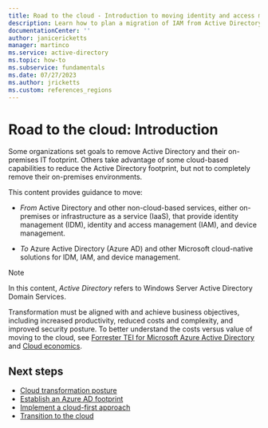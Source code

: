 ```yaml
---
title: Road to the cloud - Introduction to moving identity and access management from AD to Azure AD
description: Learn how to plan a migration of IAM from Active Directory to Azure AD.
documentationCenter: ''
author: janicericketts
manager: martinco
ms.service: active-directory
ms.topic: how-to
ms.subservice: fundamentals
ms.date: 07/27/2023
ms.author: jricketts
ms.custom: references_regions
---
```

# Road to the cloud: Introduction

Some organizations set goals to remove Active Directory and their on-premises IT footprint. Others take advantage of some cloud-based capabilities to reduce the Active Directory footprint, but not to completely remove their on-premises environments. 

This content provides guidance to move:

* *From* Active Directory and other non-cloud-based services, either on-premises or infrastructure as a service (IaaS), that provide identity management (IDM), identity and access management (IAM), and device management.

* *To* Azure Active Directory (Azure AD) and other Microsoft cloud-native solutions for IDM, IAM, and device management.

>[!NOTE]
> In this content, *Active Directory* refers to Windows Server Active Directory Domain Services.

Transformation must be aligned with and achieve business objectives, including increased productivity, reduced costs and complexity, and improved security posture. To better understand the costs versus value of moving to the cloud, see [Forrester TEI for Microsoft Azure Active Directory](https://www.microsoft.com/security/business/forrester-tei-study) and [Cloud economics](https://azure.microsoft.com/overview/cloud-economics/).

## Next steps

* [Cloud transformation posture](road-to-the-cloud-posture.md)
* [Establish an Azure AD footprint](road-to-the-cloud-establish.md)
* [Implement a cloud-first approach](road-to-the-cloud-implement.md)
* [Transition to the cloud](road-to-the-cloud-migrate.md)
